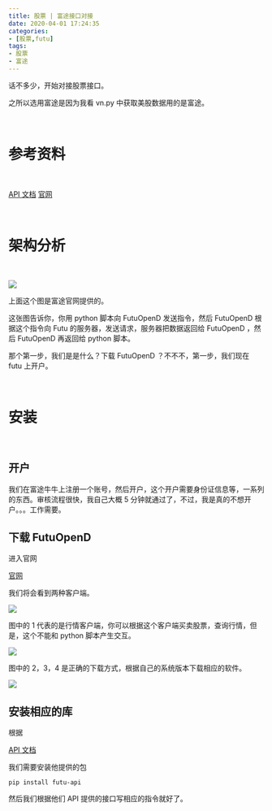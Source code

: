 ```yaml
---
title: 股票 | 富途接口对接
date: 2020-04-01 17:24:35
categories:
- [股票,futu]
tags:
- 股票
- 富途
---
```

话不多少，开始对接股票接口。

之所以选用富途是因为我看 vn.py 中获取美股数据用的是富途。

<!-- more -->

<br/>

# 参考资料

<br/>

[API 文档](https://futunnopen.github.io/futu-api-doc/intro/intro.html)
[官网](https://www.futunn.com/download/openAPI?lang=zh-CN)

<br/>

# 架构分析

<br/>

![](/images/stock/1_0.png)

上面这个图是富途官网提供的。

这张图告诉你，你用 python 脚本向 FutuOpenD 发送指令，然后 FutuOpenD 根据这个指令向 Futu 的服务器，发送请求，服务器把数据返回给 FutuOpenD ，然后 FutuOpenD 再返回给 python 脚本。

那个第一步，我们是是什么？下载 FutuOpenD ？不不不，第一步，我们现在 futu 上开户。

<br/>

# 安装

<br/>

## 开户

我们在富途牛牛上注册一个账号，然后开户，这个开户需要身份证信息等，一系列的东西。审核流程很快，我自己大概 5 分钟就通过了，不过，我是真的不想开户。。。工作需要。

## 下载 FutuOpenD

进入官网

[官网](https://www.futunn.com/download/openAPI?lang=zh-CN)

我们将会看到两种客户端。

![](/images/stock/1_1.png)

图中的 1 代表的是行情客户端，你可以根据这个客户端买卖股票，查询行情，但是，这个不能和 python 脚本产生交互。

![](/images/stock/1_2.png)

图中的 2，3，4 是正确的下载方式，根据自己的系统版本下载相应的软件。

![](/images/stock/1_3.png)

## 安装相应的库

根据

[API 文档](https://futunnopen.github.io/futu-api-doc/intro/intro.html)

我们需要安装他提供的包

	pip install futu-api

然后我们根据他们 API 提供的接口写相应的指令就好了。